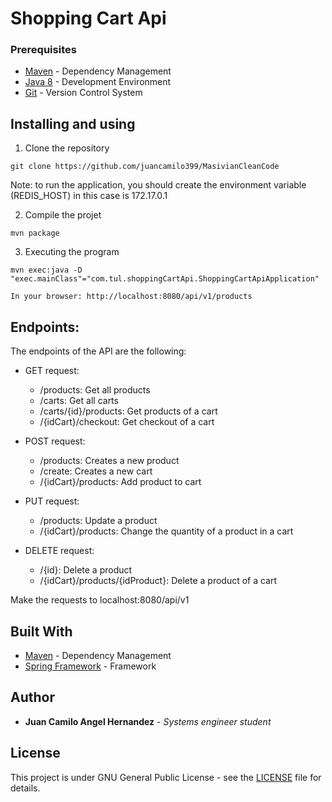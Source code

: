 # Shopping Cart Api

### Prerequisites
* [Maven](https://maven.apache.org/) - Dependency Management
* [Java 8](https://www.oracle.com/co/java/technologies/javase/javase-jdk8-downloads.html) -  Development Environment 
* [Git](https://git-scm.com/) - Version Control System

## Installing and using 

1. Clone the repository

```
git clone https://github.com/juancamilo399/MasivianCleanCode
```

Note: to run the application, you should create the environment variable (REDIS_HOST) in this case is 172.17.0.1

2. Compile the projet

```
mvn package
```

3. Executing the program

```
mvn exec:java -D "exec.mainClass"="com.tul.shoppingCartApi.ShoppingCartApiApplication"

In your browser: http://localhost:8080/api/v1/products
```

## Endpoints:

The endpoints of the API are the following:
- GET request:
    - /products: Get all products
    - /carts: Get all carts
    - /carts/{id}/products: Get products of a cart
    - /{idCart}/checkout: Get checkout of a cart
- POST request:
    - /products: Creates a new product
    - /create: Creates a new cart
    - /{idCart}/products: Add product to cart
- PUT request:
    - /products: Update a product
    - /{idCart}/products: Change the quantity of a product in a cart
  
 - DELETE request:
    - /{id}: Delete a product
    - /{idCart}/products/{idProduct}: Delete a product of a cart

Make the requests to localhost:8080/api/v1

## Built With

* [Maven](https://maven.apache.org/) - Dependency Management
* [Spring Framework](https://spring.io/) - Framework


## Author

* **Juan Camilo Angel Hernandez** - *Systems engineer student* 

## License

This project is under GNU General Public License - see the [LICENSE](LICENSE) file for details.

